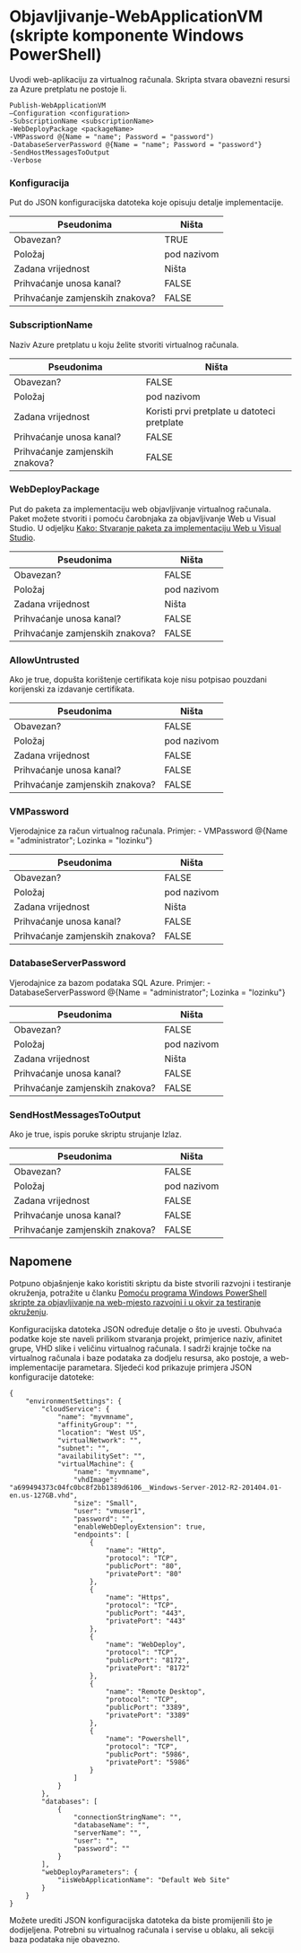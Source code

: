<properties
   pageTitle="Objavljivanje WebApplicationVM | Microsoft Azure"
   description="Saznajte kako implementirati web-aplikaciju za virtualnog računala. Ova skripta stvara potrebni resursi za Azure pretplatu ne postoje li."
   services="visual-studio-online"
   documentationCenter="na"
   authors="TomArcher"
   manager="douge"
   editor="" />
<tags
   ms.service="multiple"
   ms.devlang="dotnet"
   ms.topic="article"
   ms.tgt_pltfrm="na"
   ms.workload="multiple"
   ms.date="08/15/2016"
   ms.author="tarcher" />

# <a name="publish-webapplicationvm-windows-powershell-script"></a>Objavljivanje-WebApplicationVM (skripte komponente Windows PowerShell)

Uvodi web-aplikaciju za virtualnog računala. Skripta stvara obavezni resursi za Azure pretplatu ne postoje li.

```
Publish-WebApplicationVM
–Configuration <configuration>
-SubscriptionName <subscriptionName>
-WebDeployPackage <packageName>
-VMPassword @{Name = "name"; Password = "password")
-DatabaseServerPassword @{Name = "name"; Password = "password"}
-SendHostMessagesToOutput
-Verbose
```

### <a name="configuration"></a>Konfiguracija

Put do JSON konfiguracijska datoteka koje opisuju detalje implementacije.

|Pseudonima|Ništa|
|---|---|
|Obavezan?|TRUE|
|Položaj|pod nazivom|
|Zadana vrijednost|Ništa|
|Prihvaćanje unosa kanal?|FALSE|
|Prihvaćanje zamjenskih znakova?|FALSE|

### <a name="subscriptionname"></a>SubscriptionName

Naziv Azure pretplatu u koju želite stvoriti virtualnog računala.

|Pseudonima|Ništa|
|---|---|
|Obavezan?|FALSE|
|Položaj|pod nazivom|
|Zadana vrijednost|Koristi prvi pretplate u datoteci pretplate|
|Prihvaćanje unosa kanal?|FALSE|
|Prihvaćanje zamjenskih znakova?|FALSE|

### <a name="webdeploypackage"></a>WebDeployPackage

Put do paketa za implementaciju web objavljivanje virtualnog računala. Paket možete stvoriti i pomoću čarobnjaka za objavljivanje Web u Visual Studio. U odjeljku [Kako: Stvaranje paketa za implementaciju Web u Visual Studio](https://msdn.microsoft.com/library/dd465323.aspx).

|Pseudonima|Ništa|
|---|---|
|Obavezan?|FALSE|
|Položaj|pod nazivom|
|Zadana vrijednost|Ništa|
|Prihvaćanje unosa kanal?|FALSE|
|Prihvaćanje zamjenskih znakova?|FALSE|

### <a name="allowuntrusted"></a>AllowUntrusted

Ako je true, dopušta korištenje certifikata koje nisu potpisao pouzdani korijenski za izdavanje certifikata.

|Pseudonima|Ništa|
|---|---|
|Obavezan?|FALSE|
|Položaj|pod nazivom|
|Zadana vrijednost|FALSE|
|Prihvaćanje unosa kanal?|FALSE|
|Prihvaćanje zamjenskih znakova?|FALSE|

### <a name="vmpassword"></a>VMPassword

Vjerodajnice za račun virtualnog računala. Primjer: - VMPassword @{Name = "administrator"; Lozinka = "lozinku"}

|Pseudonima|Ništa|
|---|---|
|Obavezan?|FALSE|
|Položaj|pod nazivom|
|Zadana vrijednost|Ništa|
|Prihvaćanje unosa kanal?|FALSE|
|Prihvaćanje zamjenskih znakova?|FALSE|

### <a name="databaseserverpassword"></a>DatabaseServerPassword

Vjerodajnice za bazom podataka SQL Azure. Primjer: - DatabaseServerPassword @{Name = "administrator"; Lozinka = "lozinku"}

|Pseudonima|Ništa|
|---|---|
|Obavezan?|FALSE|
|Položaj|pod nazivom|
|Zadana vrijednost|Ništa|
|Prihvaćanje unosa kanal?|FALSE|
|Prihvaćanje zamjenskih znakova?|FALSE|

### <a name="sendhostmessagestooutput"></a>SendHostMessagesToOutput

Ako je true, ispis poruke skriptu strujanje Izlaz.

|Pseudonima|Ništa|
|---|---|
|Obavezan?|FALSE|
|Položaj|pod nazivom|
|Zadana vrijednost|FALSE|
|Prihvaćanje unosa kanal?|FALSE|
|Prihvaćanje zamjenskih znakova?|FALSE|

## <a name="remarks"></a>Napomene

Potpuno objašnjenje kako koristiti skriptu da biste stvorili razvojni i testiranje okruženja, potražite u članku [Pomoću programa Windows PowerShell skripte za objavljivanje na web-mjesto razvojni i u okvir za testiranje okruženju](vs-azure-tools-publishing-using-powershell-scripts.md).

Konfiguracijska datoteka JSON određuje detalje o što je uvesti. Obuhvaća podatke koje ste naveli prilikom stvaranja projekt, primjerice naziv, afinitet grupe, VHD slike i veličinu virtualnog računala. I sadrži krajnje točke na virtualnog računala i baze podataka za dodjelu resursa, ako postoje, a web-implementacije parametara. Sljedeći kod prikazuje primjera JSON konfiguracije datoteke:

```
{
    "environmentSettings": {
        "cloudService": {
            "name": "myvmname",
            "affinityGroup": "",
            "location": "West US",
            "virtualNetwork": "",
            "subnet": "",
            "availabilitySet": "",
            "virtualMachine": {
                "name": "myvmname",
                "vhdImage": "a699494373c04fc0bc8f2bb1389d6106__Windows-Server-2012-R2-201404.01-en.us-127GB.vhd",
                "size": "Small",
                "user": "vmuser1",
                "password": "",
                "enableWebDeployExtension": true,
                "endpoints": [
                    {
                        "name": "Http",
                        "protocol": "TCP",
                        "publicPort": "80",
                        "privatePort": "80"
                    },
                    {
                        "name": "Https",
                        "protocol": "TCP",
                        "publicPort": "443",
                        "privatePort": "443"
                    },
                    {
                        "name": "WebDeploy",
                        "protocol": "TCP",
                        "publicPort": "8172",
                        "privatePort": "8172"
                    },
                    {
                        "name": "Remote Desktop",
                        "protocol": "TCP",
                        "publicPort": "3389",
                        "privatePort": "3389"
                    },
                    {
                        "name": "Powershell",
                        "protocol": "TCP",
                        "publicPort": "5986",
                        "privatePort": "5986"
                    }
                ]
            }
        },
        "databases": [
            {
                "connectionStringName": "",
                "databaseName": "",
                "serverName": "",
                "user": "",
                "password": ""
            }
        ],
        "webDeployParameters": {
            "iisWebApplicationName": "Default Web Site"
        }
    }
}
```

Možete urediti JSON konfiguracijska datoteka da biste promijenili što je dodijeljena. Potrebni su virtualnog računala i servise u oblaku, ali sekciji baza podataka nije obavezno.
